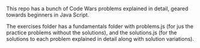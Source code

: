 This repo has a bunch of Code Wars problems explained in detail, geared towards beginners in Java Script.

The exercises folder has a fundamentals folder with problems.js (for jus the practice problems without the solutions), and the solutions.js (for the solutions to each problem explained in detail along with solution variations).

